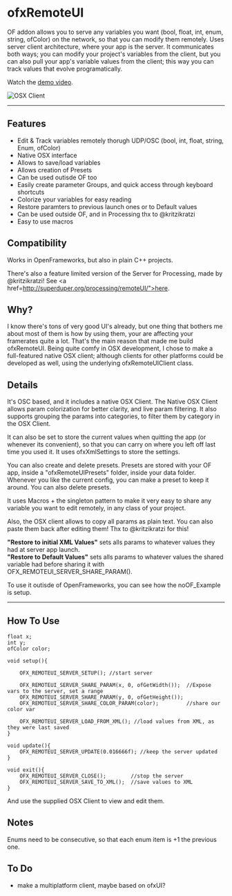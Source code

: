 # ofxRemoteUI


OF addon allows you to serve any variables you want (bool, float, int, enum, string, ofColor) on the network, so that you can modify them remotely. Uses server client architecture, where your app is the server. It communicates both ways; you can modify your project's variables from the client, but you can also pull your app's variable values from the client; this way you can track values that evolve programatically. 

Watch the [demo video](http://www.youtube.com/watch?v=EHS3bd0beKQ).

![OSX Client](http://farm4.staticflickr.com/3760/9167922622_dc7f64f4e1_o.png "OSX Client")

---

## Features

* Edit & Track variables remotely thorugh UDP/OSC (bool, int, float, string, Enum, ofColor)
* Native OSX interface
* Allows to save/load variables
* Allows creation of Presets
* Can be used outisde OF too
* Easily create parameter Groups, and quick access through keyboard shortcuts
* Colorize your variables for easy reading
* Restore paramters to previous launch ones or to Default values
* Can be used outside OF, and in Processing thx to @kritzikratzi
* Easy to use macros



## Compatibility
Works in OpenFrameworks, but also in plain C++ projects.

There's also a feature limited version of the Server for Processing, made by @kritzikratzi! See <a href=http://superduper.org/processing/remoteUI/">here</a>.

## Why?

I know there's tons of very good UI's already, but one thing that bothers me about most of them is how by using them, your are affecting your framerates quite a lot. That's the main reason that made me build ofxRemoteUI. Being quite comfy in OSX development, I chose to make a full-featured native OSX client; although clients for other platforms could be developed as well, using the underlying ofxRemoteUIClient class.

## Details

It's OSC based, and it includes a native OSX Client. The Native OSX Client allows param colorization for better clarity, and live param filtering. It also supports grouping the params into categories, to filter them by category in the OSX Client.

It can also be set to store the current values when quitting the app (or whenever its convenient), so that you can carry on where you left off last time you used it. It uses ofxXmlSettings to store the settings. 

You can also create and delete presets. Presets are stored with your OF app, inside a "ofxRemoteUIPresets" folder, inside your data folder. Whenever you like the current config, you can make a preset to keep it around. You can also delete presets.

It uses Macros + the singleton pattern to make it very easy to share any variable you want to edit remotely, in any class of your project. 

Also, the OSX client allows to copy all params as plain text. You can also paste them back after editing them! Thx to @kritzikratzi for this!

**"Restore to initial XML Values"** sets alls params to whatever values they had at server app launch.  
**"Restore to Default Values"** sets alls params to whatever values the shared variable had before sharing it with OFX_REMOTEUI_SERVER_SHARE_PARAM().

To use it outisde of OpenFrameworks, you can see how the noOF_Example is setup.   


-----


## How To Use

	float x;
	int y;
	ofColor color;

	void setup(){	
	
		OFX_REMOTEUI_SERVER_SETUP(); //start server
		
		OFX_REMOTEUI_SERVER_SHARE_PARAM(x, 0, ofGetWidth());  //Expose vars to the server, set a range
		OFX_REMOTEUI_SERVER_SHARE_PARAM(y, 0, ofGetHeight());
		OFX_REMOTEUI_SERVER_SHARE_COLOR_PARAM(color);         //share our color var

		OFX_REMOTEUI_SERVER_LOAD_FROM_XML(); //load values from XML, as they were last saved
	}
	
	void update(){
		OFX_REMOTEUI_SERVER_UPDATE(0.016666f); //keep the server updated
	}
	
	void exit(){
		OFX_REMOTEUI_SERVER_CLOSE();		//stop the server
		OFX_REMOTEUI_SERVER_SAVE_TO_XML();	//save values to XML
	}

And use the supplied OSX Client to view and edit them.


## Notes

Enums need to be consecutive, so that each enum item is +1 the previous one.


## To Do

- make a multiplatform client, maybe based on ofxUI?
